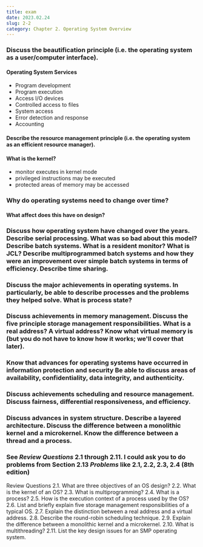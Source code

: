 ```yaml
---
title: exam
date: 2023.02.24
slug: 2-2
category: Chapter 2. Operating System Overview
---
```


### Discuss the beautification principle (i.e. the operating system as a user/computer interface).

#### Operating System Services

- Program development
- Program execution
- Access I/O devices
- Controlled access to files
- System access
- Error detection and response
- Accounting

#### Describe the resource management principle (i.e. the operating system as an efficient resource manager).

#### What is the kernel?
- monitor executes in kernel mode
- privileged instructions may be executed
- protected areas of memory may be accessed

### Why do operating systems need to change over time?


#### What affect does this have on design?


### Discuss how operating system have changed over the years. Describe serial processing. What was so bad about this model? Describe batch systems. What is a resident monitor? What is JCL? Describe multiprogrammed batch systems and how they were an improvement over simple batch systems in terms of efficiency. Describe time sharing.


### Discuss the major achievements in operating systems. In particularly, be able to describe processes and the problems they helped solve. What is process state?


### Discuss achievements in memory management. Discuss the five principle storage management responsibilities. What is a real address? A virtual address? Know what virtual memory is (but you do not have to know how it works; we'll cover that later).


### Know that advances for operating systems have occurred in information protection and security Be able to discuss areas of availability, confidentiality, data integrity, and authenticity.


### Discuss achievements scheduling and resource management. Discuss fairness, differential responsiveness, and efficiency.


### Discuss advances in system structure. Describe a layered architecture. Discuss the difference between a monolithic kernel and a microkernel. Know the difference between a thread and a process.


### See *Review Questions* 2.1 through 2.11. I could ask you to do problems from Section 2.13 *Problems* like 2.1, 2.2, 2.3, 2.4 (8th edition)


Review Questions
2.1. What are three objectives of an OS design?
2.2. What is the kernel of an OS?
2.3. What is multiprogramming?
2.4. What is a process?
2.5. How is the execution context of a process used by the OS?
2.6. List and briefly explain five storage management responsibilities of a typical OS.
2.7. Explain the distinction between a real address and a virtual address.
2.8. Describe the round-robin scheduling technique.
2.9. Explain the difference between a monolithic kernel and a microkernel.
2.10. What is multithreading?
2.11. List the key design issues for an SMP operating system.



